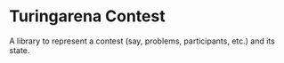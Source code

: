 # Turingarena Contest

A library to represent a contest (say, problems, participants, etc.) and its state.

